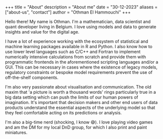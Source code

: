 +++ 
title = "About" 
description = "About me" 
date = "30-12-2023" 
aliases = ["about-us", "contact"] 
author = "Othman El Hammouchi" 
+++

Hello there! My name is Othman. I'm a mathematician, data scientist and quant developer living in Belgium. I love using models and data to generate insights and value for the digital age.

I have a lot of experience working with the ecosystem of statistical and machine learning packages available in R and Python. I also know how to use lower level languages such as C/C++ and Fortran to implement numerically intensive calculations from scratch and provide them with programmatic frontends in the aforementioned scripting languages and/or a GUI. This can be necessary in cases where the existence of legacy models, regulatory constraints or bespoke model requirements prevent the use of off-the-shelf components. 

I'm also very passionate about visualisation and communication. The old maxim that 'a picture is worth a thousand words' rings particularly true in a big data setting which can push the limits of our human powers of imagination. It's important that decision makers and other end users of data products understand the essential aspects of the underlying model so that they feel comfortable acting on its predictions or analysis.

I'm also a big-time nerd (shocking, I know :sweat_smile:). I love playing video games and am the DM for my local DnD group, for which I also print and paint miniatures.
